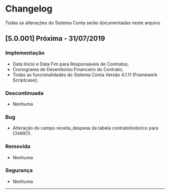 # Changelog

Todas as alterações do Sistema Conta serão documentadas neste arquivo

## [5.0.001] Próxima - 31/07/2019

### Implementação
- Data Início e Data Fim para Responsáveis de Contratos;
- Cronograma de Desembolso Financeiro do Contrato;
- Todas as funcionalidades do Sistema Conta Versão 4.1.11 (Framework Scriptcase);

### Descontinuada
- Nenhuma

### Bug
- Alteração do campo receita_despesa da tabela contratohistorico para CHAR(1).

### Removida
- Nenhuma

### Segurança
- Nenhuma
-----------

<!--
## [5.0.xxx] - 18/06/2019 (Previsão: 31/07/2019)

### Implementação - em Andamento
- Data Início e Data Fim para Responsáveis de Contratos;
- Cronograma de Desembolso Financeiro do Contrato;
- Todas as funcionalidades do Sistema Conta Versão 4.1.11 (Framework Scriptcase);

### Bug
- Alteração do campo receita_despesa da tabela contratohistorico para CHAR(1).
-->
